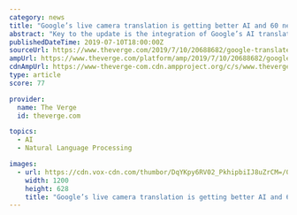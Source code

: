 ```yaml
---
category: news
title: "Google’s live camera translation is getting better AI and 60 new languages"
abstract: "Key to the update is the integration of Google’s AI translation methods, known as neural machine translation (NMT). These models have been incorporated into Google Lens and the web version of Translate, but they are now supporting instant camera ..."
publishedDateTime: 2019-07-10T18:00:00Z
sourceUrl: https://www.theverge.com/2019/7/10/20688682/google-translate-camera-instant-translation-function-languages-update-ai
ampUrl: https://www.theverge.com/platform/amp/2019/7/10/20688682/google-translate-camera-instant-translation-function-languages-update-ai
cdnAmpUrl: https://www-theverge-com.cdn.ampproject.org/c/s/www.theverge.com/platform/amp/2019/7/10/20688682/google-translate-camera-instant-translation-function-languages-update-ai
type: article
score: 77

provider:
  name: The Verge
  id: theverge.com

topics:
  - AI
  - Natural Language Processing

images:
  - url: https://cdn.vox-cdn.com/thumbor/DqYKpy6RV02_PkhipbiIJ8uZrCM=/0x358:5000x2976/fit-in/1200x630/cdn.vox-cdn.com/uploads/chorus_asset/file/18300224/1008250952.jpg.jpg
    width: 1200
    height: 628
    title: "Google’s live camera translation is getting better AI and 60 new languages"
---
```

